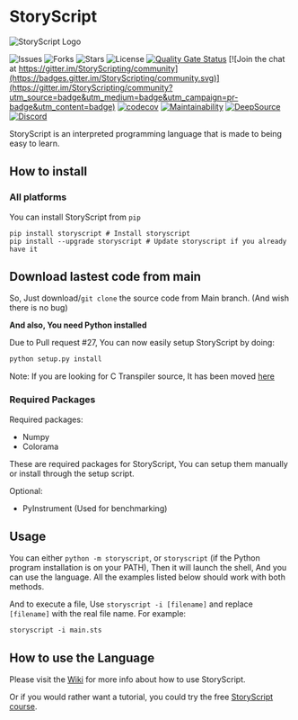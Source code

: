 # StoryScript

![StoryScript Logo](https://github.com/lines-of-codes/StoryScript/blob/be67a0b872783b78378dc3ac0969fb1111cb3e0f/StoryScript.png)

![Issues](https://img.shields.io/github/issues/lines-of-codes/StoryScript)
![Forks](https://img.shields.io/github/forks/lines-of-codes/StoryScript)
![Stars](https://img.shields.io/github/stars/lines-of-codes/StoryScript)
![License](https://img.shields.io/github/license/lines-of-codes/StoryScript)
[![Quality Gate Status](https://sonarcloud.io/api/project_badges/measure?project=StoryScriptorg_StoryScript&metric=alert_status)](https://sonarcloud.io/dashboard?id=StoryScriptorg_StoryScript)
[![Join the chat at https://gitter.im/StoryScripting/community](https://badges.gitter.im/StoryScripting/community.svg)](https://gitter.im/StoryScripting/community?utm_source=badge&utm_medium=badge&utm_campaign=pr-badge&utm_content=badge)
[![codecov](https://codecov.io/gh/StoryScriptorg/StoryScript/branch/main/graph/badge.svg?token=BWC521L4X5)](https://codecov.io/gh/StoryScriptorg/StoryScript)
[![Maintainability](https://api.codeclimate.com/v1/badges/808f1a45d594387472eb/maintainability)](https://codeclimate.com/github/StoryScriptorg/StoryScript/maintainability)
[![DeepSource](https://deepsource.io/gh/StoryScriptorg/StoryScript.svg/?label=active+issues&show_trend=true&token=5Ju5wGtlKSj6HZrmU7HnIA72)](https://deepsource.io/gh/StoryScriptorg/StoryScript/?ref=repository-badge)
[![Discord](https://img.shields.io/discord/879964500151914526)](https://discord.gg/2ymyB4n6Ad)

StoryScript is an interpreted programming language that is made to being easy to learn.

## How to install

### All platforms
You can install StoryScript from `pip`

```text
pip install storyscript # Install storyscript
pip install --upgrade storyscript # Update storyscript if you already have it
```


## Download lastest code from main

So, Just download/`git clone` the source code from Main branch. \(And wish there is no bug\)

**And also, You need Python installed**

Due to Pull request #27, You can now easily setup StoryScript by doing:
```bash
python setup.py install
```

Note: If you are looking for C Transpiler source, It has been moved [here](https://github.com/StoryScriptorg/StoryScript-CTranspiler/)

### Required Packages
Required packages:
- Numpy
- Colorama


These are required packages for StoryScript, You can setup them manually or install through the setup script.


Optional:
- PyInstrument (Used for benchmarking)


## Usage
You can either `python -m storyscript`, or `storyscript` (if the Python program installation is on your PATH), Then it will launch the shell, And you can use the language.
All the examples listed below should work with both methods.

And to execute a file, Use `storyscript -i [filename]` and replace `[filename]` with the real file name. For example:

```text
storyscript -i main.sts
```




## How to use the Language

Please visit the [Wiki](https://github.com/StoryScriptOrg/StoryScript/wiki) for more info about how to use StoryScript. 


Or if you would rather want a tutorial, you could try the free [StoryScript course](https://github.com/StoryScriptOrg/StoryScriptCourse).

